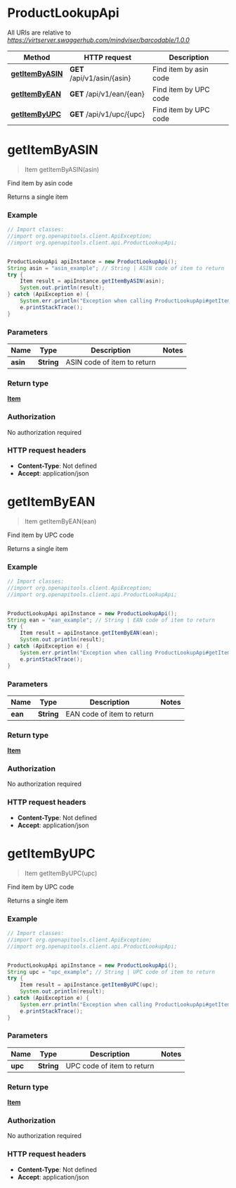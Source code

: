 # ProductLookupApi

All URIs are relative to *https://virtserver.swaggerhub.com/mindviser/barcodable/1.0.0*

Method | HTTP request | Description
------------- | ------------- | -------------
[**getItemByASIN**](ProductLookupApi.md#getItemByASIN) | **GET** /api/v1/asin/{asin} | Find item by asin code
[**getItemByEAN**](ProductLookupApi.md#getItemByEAN) | **GET** /api/v1/ean/{ean} | Find item by UPC code
[**getItemByUPC**](ProductLookupApi.md#getItemByUPC) | **GET** /api/v1/upc/{upc} | Find item by UPC code


<a name="getItemByASIN"></a>
# **getItemByASIN**
> Item getItemByASIN(asin)

Find item by asin code

Returns a single item

### Example
```java
// Import classes:
//import org.openapitools.client.ApiException;
//import org.openapitools.client.api.ProductLookupApi;


ProductLookupApi apiInstance = new ProductLookupApi();
String asin = "asin_example"; // String | ASIN code of item to return
try {
    Item result = apiInstance.getItemByASIN(asin);
    System.out.println(result);
} catch (ApiException e) {
    System.err.println("Exception when calling ProductLookupApi#getItemByASIN");
    e.printStackTrace();
}
```

### Parameters

Name | Type | Description  | Notes
------------- | ------------- | ------------- | -------------
 **asin** | **String**| ASIN code of item to return |

### Return type

[**Item**](Item.md)

### Authorization

No authorization required

### HTTP request headers

 - **Content-Type**: Not defined
 - **Accept**: application/json

<a name="getItemByEAN"></a>
# **getItemByEAN**
> Item getItemByEAN(ean)

Find item by UPC code

Returns a single item

### Example
```java
// Import classes:
//import org.openapitools.client.ApiException;
//import org.openapitools.client.api.ProductLookupApi;


ProductLookupApi apiInstance = new ProductLookupApi();
String ean = "ean_example"; // String | EAN code of item to return
try {
    Item result = apiInstance.getItemByEAN(ean);
    System.out.println(result);
} catch (ApiException e) {
    System.err.println("Exception when calling ProductLookupApi#getItemByEAN");
    e.printStackTrace();
}
```

### Parameters

Name | Type | Description  | Notes
------------- | ------------- | ------------- | -------------
 **ean** | **String**| EAN code of item to return |

### Return type

[**Item**](Item.md)

### Authorization

No authorization required

### HTTP request headers

 - **Content-Type**: Not defined
 - **Accept**: application/json

<a name="getItemByUPC"></a>
# **getItemByUPC**
> Item getItemByUPC(upc)

Find item by UPC code

Returns a single item

### Example
```java
// Import classes:
//import org.openapitools.client.ApiException;
//import org.openapitools.client.api.ProductLookupApi;


ProductLookupApi apiInstance = new ProductLookupApi();
String upc = "upc_example"; // String | UPC code of item to return
try {
    Item result = apiInstance.getItemByUPC(upc);
    System.out.println(result);
} catch (ApiException e) {
    System.err.println("Exception when calling ProductLookupApi#getItemByUPC");
    e.printStackTrace();
}
```

### Parameters

Name | Type | Description  | Notes
------------- | ------------- | ------------- | -------------
 **upc** | **String**| UPC code of item to return |

### Return type

[**Item**](Item.md)

### Authorization

No authorization required

### HTTP request headers

 - **Content-Type**: Not defined
 - **Accept**: application/json

